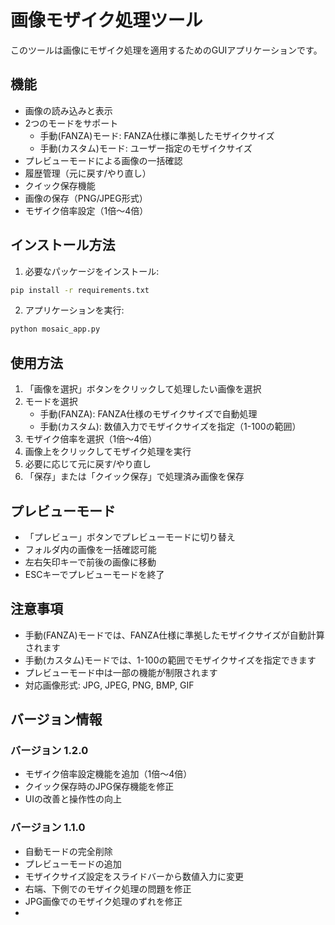 # 画像モザイク処理ツール

このツールは画像にモザイク処理を適用するためのGUIアプリケーションです。

## 機能

- 画像の読み込みと表示
- 2つのモードをサポート
  - 手動(FANZA)モード: FANZA仕様に準拠したモザイクサイズ
  - 手動(カスタム)モード: ユーザー指定のモザイクサイズ
- プレビューモードによる画像の一括確認
- 履歴管理（元に戻す/やり直し）
- クイック保存機能
- 画像の保存（PNG/JPEG形式）
- モザイク倍率設定（1倍～4倍）

## インストール方法

1. 必要なパッケージをインストール:
```bash
pip install -r requirements.txt
```

2. アプリケーションを実行:
```bash
python mosaic_app.py
```

## 使用方法

1. 「画像を選択」ボタンをクリックして処理したい画像を選択
2. モードを選択
   - 手動(FANZA): FANZA仕様のモザイクサイズで自動処理
   - 手動(カスタム): 数値入力でモザイクサイズを指定（1-100の範囲）
3. モザイク倍率を選択（1倍～4倍）
4. 画像上をクリックしてモザイク処理を実行
5. 必要に応じて元に戻す/やり直し
6. 「保存」または「クイック保存」で処理済み画像を保存

## プレビューモード

- 「プレビュー」ボタンでプレビューモードに切り替え
- フォルダ内の画像を一括確認可能
- 左右矢印キーで前後の画像に移動
- ESCキーでプレビューモードを終了

## 注意事項

- 手動(FANZA)モードでは、FANZA仕様に準拠したモザイクサイズが自動計算されます
- 手動(カスタム)モードでは、1-100の範囲でモザイクサイズを指定できます
- プレビューモード中は一部の機能が制限されます
- 対応画像形式: JPG, JPEG, PNG, BMP, GIF

## バージョン情報

### バージョン 1.2.0
- モザイク倍率設定機能を追加（1倍～4倍）
- クイック保存時のJPG保存機能を修正
- UIの改善と操作性の向上

### バージョン 1.1.0
- 自動モードの完全削除
- プレビューモードの追加
- モザイクサイズ設定をスライドバーから数値入力に変更
- 右端、下側でのモザイク処理の問題を修正
- JPG画像でのモザイク処理のずれを修正
- 
